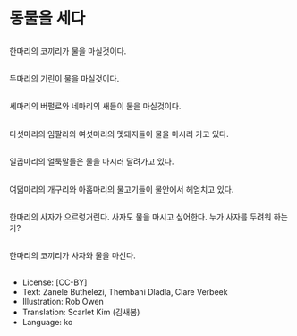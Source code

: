 # 동물을 세다

##
한마리의 코끼리가 물을 마실것이다.

##
두마리의 기린이 물을 마실것이다.

##
세마리의 버펄로와 네마리의 새들이 물을 마실것이다.

##
다섯마리의 임팔라와 여섯마리의 멧돼지들이 물을 마시러 가고 있다.

##
일곱마리의 얼룩말들은 물을 마시러 달려가고 있다.

##
여덟마리의 개구리와 아홉마리의 물고기들이 물안에서 헤엄치고 있다.

##
한마리의 사자가 으르렁거린다. 사자도 물을 마시고 싶어한다. 누가 사자를 두려워 하는가?

##
한마리의 코끼리가 사자와 물을 마신다.

##
* License: [CC-BY]
* Text: Zanele Buthelezi, Thembani Dladla, Clare Verbeek
* Illustration: Rob Owen
* Translation: Scarlet Kim (김새봄)
* Language: ko
